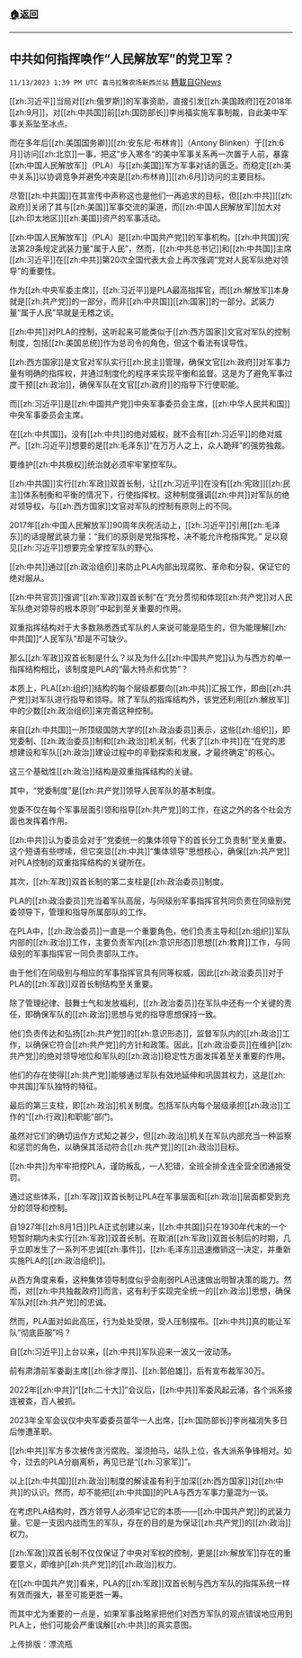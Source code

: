 ###  [:house:返回](README.md)
---


## 中共如何指挥唤作“人民解放军”的党卫军？
`11/13/2023 1:39 PM UTC 喜马拉雅农场新西兰站` [轉載自GNews](https://gnews.org/articles/1971068)

[[zh:习近平]]当局对[[zh:俄罗斯]]的军事资助，直接引发[[zh:美国政府]]在2018年[[zh:9月]]，对[[zh:中共国]]前[[zh:国防部长]]李尚福实施军事制裁，自此美中军事关系坠至冰点。

而在多年后[[zh:美国国务卿]][[zh:安东尼·布林肯]]（Antony Blinken）于[[zh:6月]]访问[[zh:北京]]一事，把这”步入寒冬“的美中军事关系再一次置于人前，暴露[[zh:中国人民解放军]]（PLA）与[[zh:美国]]军方军事对话的匮乏。而稳定[[zh:美中关系]]以协调竞争并避免冲突是[[zh:布林肯]][[zh:6月]]访问的主要目标。

尽管[[zh:中共国]]在其宣传中声称这也是他们一再追求的目标，但[[zh:中共]][[zh:政府]]关闭了其与[[zh:美国]]军事交流的渠道，而[[zh:中国人民解放军]]加大对[[zh:印太地区]][[zh:美国]]资产的军事活动。

[[zh:中国人民解放军]]（PLA）是[[zh:中国共产党]]的军事机构。[[zh:中共国]]宪法第29条规定武装力量“属于人民”，然而，[[zh:中共总书记]]和[[zh:中共国]]主席[[zh:习近平]]在[[zh:中共]]第20次全国代表大会上再次强调“党对人民军队绝对领导”的重要性。

作为[[zh:中央军委主席]]，[[zh:习近平]]是PLA最高指挥官，而[[zh:解放军]]本身就是[[zh:共产党]]的一部分，而非[[zh:中共国]][[zh:国家]]的一部分。武装力量“属于人民”早就是无稽之谈。

[[zh:中共]]对PLA的控制，这听起来可能类似于[[zh:西方国家]]文官对军队的控制制度，包括[[zh:美国总统]]作为总司令的角色，但这个看法有误导性。

[[zh:西方国家]]是文官对军队实行[[zh:民主]]管理，确保文官[[zh:政府]]对军事力量有明确的指挥权，并通过制度化的程序来实现平衡和监督。这是为了避免军事过度干预[[zh:政治]]，确保军队在文官[[zh:政府]]的指导下行使职能。

而[[zh:习近平]]是[[zh:中国共产党]]中央军事委员会主席，[[zh:中华人民共和国]]中央军事委员会主席。

在[[zh:中共国]]，没有[[zh:中共]]的绝对威权，就不会有[[zh:习近平]]的绝对威严。[[zh:习近平]]想要的是[[zh:毛泽东]]“在万万人之上，众人跪拜”的强势独裁。

要维护[[zh:中共极权]]统治就必须牢牢掌控军队。

[[zh:中共国]]实行[[zh:军政]]双首长制，让[[zh:习近平]]在没有[[zh:宪政]][[zh:民主]]体系制衡和平衡的情况下，行使指挥权。这种制度强调[[zh:中共]]对军队的绝对领导权，与[[zh:西方国家]]文官对军队的控制有原则上的不同。

2017年[[zh:中国人民解放军]]90周年庆祝活动上，[[zh:习近平]]引用[[zh:毛泽东]]的话提醒武装力量：“我们的原则是党指挥枪，决不能允许枪指挥党。” 足以窥见[[zh:习近平]]想要完全掌控军队的野心。

[[zh:中共]]通过[[zh:政治组织]]来防止PLA内部出现腐败、革命和分裂，保证它的绝对服从。

[[zh:中共官员]]强调“[[zh:军政]]双首长制”在“充分贯彻和体现[[zh:共产党]]对人民军队绝对领导的根本原则”中起到至关重要的作用。

双重指挥结构对于大多数熟悉西式军队的人来说可能是陌生的，但为能理解[[zh:中共国]]“人民军队”却是不可缺少。

那么[[zh:军政]]双首长制是什么？以及为什么[[zh:中国共产党]]认为与西方的单一指挥结构相比，该制度是PLA的“最大特点和优势”？

本质上，PLA[[zh:组织]]结构的每个层级都要向[[zh:中共]]汇报工作，即由[[zh:共产党]]对军队进行指导和领导。除了军队的指挥结构外，该党还利用[[zh:解放军]]中的少数[[zh:政治组织]]来完善这种控制。

来自[[zh:中共国]]一所顶级国防大学的[[zh:政治委员]]表示，这些[[zh:组织]]，即党委制、[[zh:政治委员]]制和[[zh:政治]]机关制，代表了[[zh:中共]]在“在党的思想建设和军队[[zh:政治]]建设过程中的辛勤探索和发展，才最终确定”的核心。

这三个基础性[[zh:政治]]结构是双重指挥结构的关键。

其中，“党委制度”是[[zh:共产党]]领导人民军队的基本制度。

党委不仅在每个军事层面引领和指导[[zh:共产党]]的工作，在这之外的各个社会方面也发挥着作用。

[[zh:中共]]认为委员会对于“党委统一的集体领导下的首长分工负责制”至关重要。这个短语有些啰嗦，但它突显[[zh:中共]]“集体领导”思想核心，确保[[zh:共产党]]对PLA控制的双重指挥结构的关键所在。

其次，[[zh:军政]]双首长制的第二支柱是[[zh:政治委员]]制度。

PLA的[[zh:政治委员]]充当着军队高层，与同级别军事指挥官共同负责在同级别党委领导下，管理和指导所属部队的工作。

在PLA中，[[zh:政治委员]]一直是一个重要角色，他们负责主导和[[zh:组织]]军队内部的[[zh:政治]]工作，主要负责军内[[zh:意识形态]]思想[[zh:教育]]工作，与同级别的军事指挥官一同负责部队工作。

由于他们在同级别与相应的军事指挥官具有同等权威，因此[[zh:政治委员]]对于PLA的[[zh:军政]]双首长制结构至关重要。

除了管理纪律、鼓舞士气和发放福利，[[zh:政治委员]]在军队中还有一个关键的责任，即确保军队的[[zh:政治]]思想与党的指导思想保持一致。

他们负责传达和弘扬[[zh:共产党]]的[[zh:意识形态]]，监督军队内的[[zh:政治]]工作，以确保它符合[[zh:共产党]]的方针和政策。因此，[[zh:政治委员]]在维护[[zh:共产党]]的绝对领导地位和军队的[[zh:政治]]稳定性方面发挥着至关重要的作用。

他们的存在使得[[zh:共产党]]能够通过军队有效地延伸和巩固其权力，这是[[zh:中共国]]军队独特的特征。

最后的第三支柱，即[[zh:政治]]机关制度。包括军队内每个层级承担[[zh:政治]]工作的“[[zh:行政]]和职能”部门。

虽然对它们的确切运作方式知之甚少，但[[zh:政治]]机关在军队内部充当一种监察和惩罚的角色，以确保其活动符合[[zh:共产党]]的[[zh:政治]]目标。

[[zh:中共]]为牢牢把控PLA，谨防叛乱，一人犯错，全班全排全连全营全团通报受罚。

通过这些体系，[[zh:军政]]双首长制让PLA在军事层面和[[zh:政治]]层面都受到充分的领导和控制。

自1927年[[zh:8月1日]]PLA正式创建以来，[[zh:中共国]]只在1930年代末的一个短暂时期内未实行[[zh:军政]]双首长制。在取消[[zh:军政]]双首长制后的时期，几乎立即发生了一系列不忠诚[[zh:事件]]，[[zh:毛泽东]]迅速撤销这一决定，并重新实施PLA的[[zh:政治组织]]。

从西方角度来看，这种集体领导制度似乎会削弱PLA迅速做出明智决策的能力。然而，对[[zh:中共独裁政府]]而言，这有利于实现完全统一的[[zh:政治]]思想，确保军队对[[zh:共产党]]的忠诚。

然而，PLA面对如此高压，行为处处受限，受人压制摆布。[[zh:中共]]真的能让军队“彻底臣服”吗？

自[[zh:习近平]]上台以来，[[zh:中共]]军队迎来一波又一波动荡。

前有肃清前军委副主席[[zh:徐才厚]]、[[zh:郭伯雄]]，后有宣布裁军30万。

2022年[[zh:中共]]“[[zh:二十大]]”会议后，[[zh:中共]]军委风起云涌，各个派系接连被查，百人被抓。

2023年全军会议仅中央军委委员苗华一人出席，[[zh:国防部长]]李尚福消失多日后惨遭革职。

[[zh:中共]]军方多次被传贪污腐败。溜须拍马，站队上位，各大派系争锋相对。如今，过去的PLA分崩离析，再见已是“[[zh:习家军]]”。

以上[[zh:中共国]][[zh:政治]]制度的解读虽有利于加深[[zh:西方国家]]对[[zh:中共]]的认识。然而，却不能把[[zh:中共国]]的PLA与西方军事力量混为一谈。

在考虑PLA结构时，西方领导人必须牢记它的本质——[[zh:中国共产党]]的武装力量。它是一支因内战而生的军队，存在的目的是为保证[[zh:共产党]]的[[zh:政治]]权力。

[[zh:军政]]双首长制不仅仅保证了中央对军权的控制，更是[[zh:解放军]]存在的重要意义，即维护[[zh:共产党]]的[[zh:政治]]权力。

在[[zh:中国共产党]]看来，PLA的[[zh:军政]]双首长制与西方军队的指挥系统一样有效而强大，甚至可能更胜一筹。

而其中尤为重要的一点是，如果军事战略家把他们对西方军队的观点错误地应用到PLA上，他们可能会严重误解[[zh:中共]]的真实意图。

上传排版：漂流瓶
